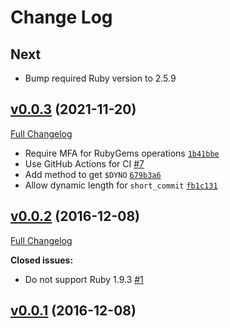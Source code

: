 # Change Log

## Next

* Bump required Ruby version to 2.5.9

## [v0.0.3](https://github.com/dentarg/dyno_metadata/tree/v0.0.2) (2021-11-20)
[Full Changelog](https://github.com/dentarg/dyno_metadata/compare/v0.0.2...v0.0.3)

* Require MFA for RubyGems operations [`1b41bbe`](https://github.com/dentarg/dyno_metadata/commit/1b41bbe)
* Use GitHub Actions for CI [#7](https://github.com/dentarg/dyno_metadata/pull/7)
* Add method to get `$DYNO` [`679b3a6`](https://github.com/dentarg/dyno_metadata/commit/679b3a6)
* Allow dynamic length for `short_commit` [`fb1c131`](https://github.com/dentarg/dyno_metadata/commit/fb1c131)

## [v0.0.2](https://github.com/dentarg/dyno_metadata/tree/v0.0.2) (2016-12-08)
[Full Changelog](https://github.com/dentarg/dyno_metadata/compare/v0.0.1...v0.0.2)

**Closed issues:**

- Do not support Ruby 1.9.3 [\#1](https://github.com/dentarg/dyno_metadata/issues/1)

## [v0.0.1](https://github.com/dentarg/dyno_metadata/tree/v0.0.1) (2016-12-08)

